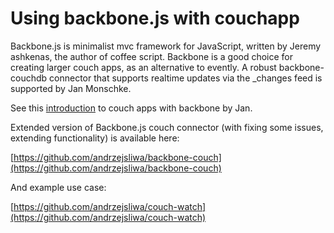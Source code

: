 # Using backbone.js with couchapp

Backbone.js is minimalist mvc framework for JavaScript, written by Jeremy
ashkenas, the author of coffee script. Backbone is a good choice for creating
larger couch apps, as an alternative to evently. A robust backbone-couchdb
connector that supports realtime updates via the _changes feed is supported by
Jan Monschke.

See this [introduction](http://janmonschke.posterous.com/backbone-couchdb-give-your-couchapp-some-back) to couch apps with backbone by
Jan.

Extended version of Backbone.js couch connector (with fixing some issues,
extending functionality) is available here:

[https://github.com/andrzejsliwa/backbone-couch](https://github.com/andrzejsliwa/backbone-couch)

And example use case:

[https://github.com/andrzejsliwa/couch-watch](https://github.com/andrzejsliwa/couch-watch)

